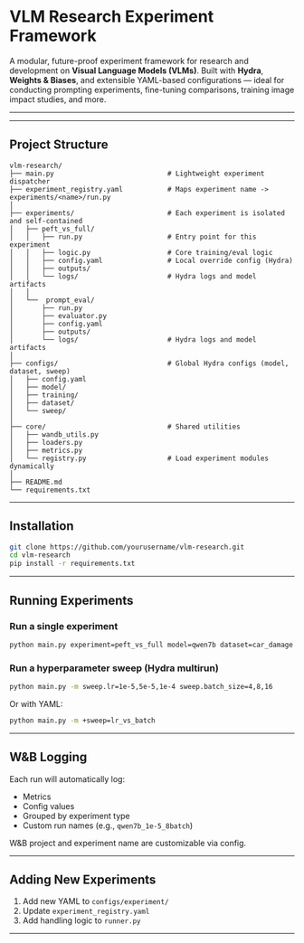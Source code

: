 # VLM Research Experiment Framework

A modular, future-proof experiment framework for research and development on **Visual Language Models (VLMs)**. Built with **Hydra**, **Weights & Biases**, and extensible YAML-based configurations — ideal for conducting prompting experiments, fine-tuning comparisons, training image impact studies, and more.

---
<!--
## Features

- Modular config-based experiment control (via [Hydra](https://hydra.cc))
- W&B integration for grouped runs, logging, and comparisons
- Supports **PEFT vs full fine-tuning**, image ablation, and prompting studies
- Clean architecture for easily extending models, datasets, and tasks
- Hydra sweep support for systematic hyperparameter tuning
- Ready for scaling to large experiments
-->
---

## Project Structure

```
vlm-research/
├── main.py                            # Lightweight experiment dispatcher
├── experiment_registry.yaml           # Maps experiment name -> experiments/<name>/run.py
│
├── experiments/                       # Each experiment is isolated and self-contained
│   ├── peft_vs_full/
│   │   ├── run.py                     # Entry point for this experiment
│   │   ├── logic.py                   # Core training/eval logic
│   │   ├── config.yaml                # Local override config (Hydra)
│   │   ├── outputs/
│   │   └── logs/                      # Hydra logs and model artifacts
│   │
│   └──  prompt_eval/
│       ├── run.py
│       ├── evaluator.py
│       ├── config.yaml
│       ├── outputs/
│       └── logs/                      # Hydra logs and model artifacts
│
├── configs/                           # Global Hydra configs (model, dataset, sweep)
│   ├── config.yaml
│   ├── model/
│   ├── training/
│   ├── dataset/
│   └── sweep/
│
├── core/                              # Shared utilities
│   ├── wandb_utils.py
│   ├── loaders.py
│   ├── metrics.py
│   └── registry.py                    # Load experiment modules dynamically
│
├── README.md
└── requirements.txt
```

---

## Installation

```bash
git clone https://github.com/yourusername/vlm-research.git
cd vlm-research
pip install -r requirements.txt
```

---

## Running Experiments

### Run a single experiment

```bash
python main.py experiment=peft_vs_full model=qwen7b dataset=car_damage
```

### Run a hyperparameter sweep (Hydra multirun)

```bash
python main.py -m sweep.lr=1e-5,5e-5,1e-4 sweep.batch_size=4,8,16
```

Or with YAML:

```bash
python main.py -m +sweep=lr_vs_batch
```

---

## W&B Logging

Each run will automatically log:

- Metrics
- Config values
- Grouped by experiment type
- Custom run names (e.g., `qwen7b_1e-5_8batch`)

W&B project and experiment name are customizable via config.

---

## Adding New Experiments

1. Add new YAML to `configs/experiment/`
2. Update `experiment_registry.yaml`
3. Add handling logic to `runner.py`

---
<!--
## Ideal Use Cases

- VLM-based insurance prediction
- Prompt vs. finetuning comparison studies
- Training data ablation experiments
- Academic/research reproducibility

---

## TODO / Coming Soon

- [ ] Hugging Face model auto-loading
- [ ] Fine-tuning via Unsloth or LoRA
- [ ] Built-in evaluation metrics for VQA, OCR, etc.
- [ ] Frontend integration with Jac Vision UI
- [ ] On-the-fly model training via backend API

---

## Contributing

We're building this as a flexible backend for the **Jac Vision** no-code platform and for visual AI experimentation. If you're a researcher, engineer, or builder — PRs and suggestions are welcome.

---

## 📄 License

MIT — free to use, extend, and share.
-->
